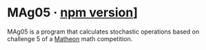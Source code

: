 # MAg05 &middot; [npm version](https://img.shields.io/npm/v/react.svg?style=flat)]

MAg05 is a program that calculates stochastic operations based on challenge 5 of a [Matheon](https://www.matheon.de) math competition.
